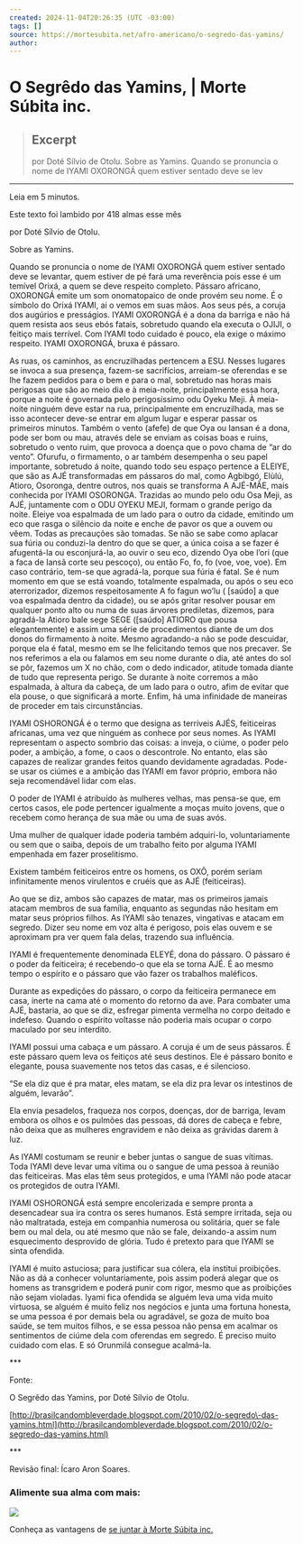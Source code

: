 ```yaml
---
created: 2024-11-04T20:26:35 (UTC -03:00)
tags: []
source: https://mortesubita.net/afro-americano/o-segredo-das-yamins/
author: 
---
```


# O Segrêdo das Yamins, | Morte Súbita inc.

> ## Excerpt
> por Doté Sílvio de Otolu. Sobre as Yamins. Quando se pronuncia o nome de IYAMI OXORONGÁ quem estiver sentado deve se lev

---
Leia em 5 minutos.

Este texto foi lambido por 418 almas esse mês

por Doté Sílvio de Otolu.

Sobre as Yamins.

Quando se pronuncia o nome de IYAMI OXORONGÁ quem estiver sentado deve se levantar, quem estiver de pé fará uma reverência pois esse é um temível Orixá, a quem se deve respeito completo. Pássaro africano, OXORONGÁ emite um som onomatopaico de onde provém seu nome. É o símbolo do Orixá IYAMI, ai o vemos em suas mãos. Aos seus pés, a coruja dos augúrios e presságios. IYAMI OXORONGÁ é a dona da barriga e não há quem resista aos seus ebós fatais, sobretudo quando ela executa o OJIJI, o feitiço mais terrível. Com IYAMI todo cuidado é pouco, ela exige o máximo respeito. IYAMI OXORONGÁ, bruxa é pássaro.

As ruas, os caminhos, as encruzilhadas pertencem a ESU. Nesses lugares se invoca a sua presença, fazem-se sacrifícios, arreiam-se oferendas e se lhe fazem pedidos para o bem e para o mal, sobretudo nas horas mais perigosas que são ao meio dia e à meia-noite, principalmente essa hora, porque a noite é governada pelo perigosíssimo odu Oyeku Meji. À meia-noite ninguém deve estar na rua, principalmente em encruzilhada, mas se isso acontecer deve-se entrar em algum lugar e esperar passar os primeiros minutos. Também o vento (afefe) de que Oya ou Iansan é a dona, pode ser bom ou mau, através dele se enviam as coisas boas e ruins, sobretudo o vento ruim, que provoca a doença que o povo chama de “ar do vento”. Ofurufu, o firmamento, o ar também desempenha o seu papel importante, sobretudo á noite, quando todo seu espaço pertence a ELEIYE, que são as AJÉ transformadas em pássaros do mal, como Agbibgó, Elùlú, Atioro, Osoronga, dentre outros, nos quais se transforma A AJÉ-MÃE, mais conhecida por IYAMI OSORONGA. Trazidas ao mundo pelo odu Osa Meji, as AJÉ, juntamente com o ODU OYEKU MEJI, formam o grande perigo da noite. Eleiye voa espalmada de um lado para o outro da cidade, emitindo um eco que rasga o silêncio da noite e enche de pavor os que a ouvem ou vêem. Todas as precauções são tomadas. Se não se sabe como aplacar sua fúria ou conduzi-la dentro do que se quer, a única coisa a se fazer é afugentá-la ou esconjurá-la, ao ouvir o seu eco, dizendo Oya obe l’ori (que a faca de Iansã corte seu pescoço), ou então Fo, fo, fo (voe, voe, voe). Em caso contrário, tem-se que agradá-la, porque sua fúria é fatal. Se é num momento em que se está voando, totalmente espalmada, ou após o seu eco aterrorizador, dizemos respeitosamente A fo fagun wo’lu ( \[saúdo\] a que voa espalmada dentro da cidade), ou se após gritar resolver pousar em qualquer ponto alto ou numa de suas árvores prediletas, dizemos, para agradá-la Atioro bale sege SEGE (\[saúdo\] ATIORO que pousa elegantemente) e assim uma série de procedimentos diante de um dos donos do firmamento à noite. Mesmo agradando-a não se pode descuidar, porque ela é fatal, mesmo em se lhe felicitando temos que nos precaver. Se nos referimos a ela ou falamos em seu nome durante o dia, até antes do sol se pôr, fazemos um X no chão, com o dedo indicador, atitude tomada diante de tudo que representa perigo. Se durante à noite corremos a mão espalmada, à altura da cabeça, de um lado para o outro, afim de evitar que ela pouse, o que significará a morte. Enfim, há uma infinidade de maneiras de proceder em tais circunstâncias.

IYAMI OSHORONGÁ é o termo que designa as terríveis AJÉS, feiticeiras africanas, uma vez que ninguém as conhece por seus nomes. As IYAMI representam o aspecto sombrio das coisas: a inveja, o ciúme, o poder pelo poder, a ambição, a fome, o caos o descontrole. No entanto, elas são capazes de realizar grandes feitos quando devidamente agradadas. Pode-se usar os ciúmes e a ambição das IYAMI em favor próprio, embora não seja recomendável lidar com elas.

O poder de IYAMI é atribuído às mulheres velhas, mas pensa-se que, em certos casos, ele pode pertencer igualmente a moças muito jovens, que o recebem como herança de sua mãe ou uma de suas avós.

Uma mulher de qualquer idade poderia também adquiri-lo, voluntariamente ou sem que o saiba, depois de um trabalho feito por alguma IYAMI empenhada em fazer proselitismo.

Existem também feiticeiros entre os homens, os OXÔ, porém seriam infinitamente menos virulentos e cruéis que as AJÉ (feiticeiras).

Ao que se diz, ambos são capazes de matar, mas os primeiros jamais atacam membros de sua família, enquanto as segundas não hesitam em matar seus próprios filhos. As IYAMI são tenazes, vingativas e atacam em segredo. Dizer seu nome em voz alta é perigoso, pois elas ouvem e se aproximam pra ver quem fala delas, trazendo sua influência.

IYAMI é frequentemente denominada ELEYÉ, dona do pássaro. O pássaro é o poder da feiticeira; é recebendo-o que ela se torna AJÉ. É ao mesmo tempo o espírito e o pássaro que vão fazer os trabalhos maléficos.

Durante as expedições do pássaro, o corpo da feiticeira permanece em casa, inerte na cama até o momento do retorno da ave. Para combater uma AJÉ, bastaria, ao que se diz, esfregar pimenta vermelha no corpo deitado e indefeso. Quando o espírito voltasse não poderia mais ocupar o corpo maculado por seu interdito.

IYAMI possui uma cabaça e um pássaro. A coruja é um de seus pássaros. É este pássaro quem leva os feitiços até seus destinos. Ele é pássaro bonito e elegante, pousa suavemente nos tetos das casas, e é silencioso.

“Se ela diz que é pra matar, eles matam, se ela diz pra levar os intestinos de alguém, levarão”.

Ela envia pesadelos, fraqueza nos corpos, doenças, dor de barriga, levam embora os olhos e os pulmões das pessoas, dá dores de cabeça e febre, não deixa que as mulheres engravidem e não deixa as grávidas darem à luz.

As IYAMI costumam se reunir e beber juntas o sangue de suas vítimas. Toda IYAMI deve levar uma vítima ou o sangue de uma pessoa à reunião das feiticeiras. Mas elas têm seus protegidos, e uma IYAMI não pode atacar os protegidos de outra IYAMI.

IYAMI OSHORONGÁ está sempre encolerizada e sempre pronta a desencadear sua ira contra os seres humanos. Está sempre irritada, seja ou não maltratada, esteja em companhia numerosa ou solitária, quer se fale bem ou mal dela, ou até mesmo que não se fale, deixando-a assim num esquecimento desprovido de glória. Tudo é pretexto para que IYAMI se sinta ofendida.

IYAMI é muito astuciosa; para justificar sua cólera, ela institui proibições. Não as dá a conhecer voluntariamente, pois assim poderá alegar que os homens as transgridem e poderá punir com rigor, mesmo que as proibições não sejam violadas. Iyami fica ofendida se alguém leva uma vida muito virtuosa, se alguém é muito feliz nos negócios e junta uma fortuna honesta, se uma pessoa é por demais bela ou agradável, se goza de muito boa saúde, se tem muitos filhos, e se essa pessoa não pensa em acalmar os sentimentos de ciúme dela com oferendas em segredo. É preciso muito cuidado com elas. E só Orunmilá consegue acalmá-la.

\*\*\*

Fonte:

O Segrêdo das Yamins, por Doté Sílvio de Otolu.

[http://brasilcandombleverdade.blogspot.com/2010/02/o-segredo\-das-yamins.html](http://brasilcandombleverdade.blogspot.com/2010/02/o-segredo-das-yamins.html)

\*\*\*

Revisão final: Ícaro Aron Soares.

### Alimente sua alma com mais:

![](https://mortesubita.net/wp-content/uploads/2024/09/cropped-logo-png-ms.png)

Conheça as vantagens de [se juntar à Morte Súbita inc.](https://www.catarse.me/projects/120342/subscriptions/start)
